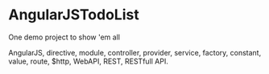 # AngularJSTodoList

One demo project to show 'em all

AngularJS, directive, module, controller, provider, service, factory, constant, value, route, $http, WebAPI, REST, RESTfull API.


